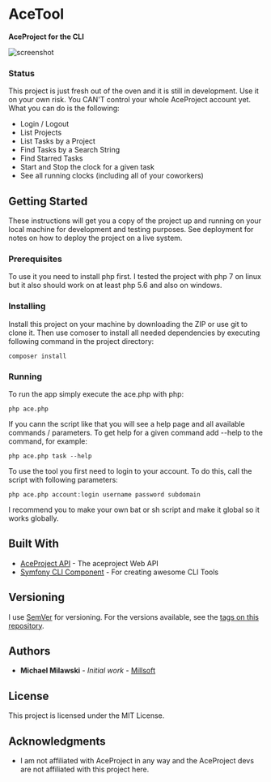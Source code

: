 # AceTool

**AceProject for the CLI**

![screenshot](http://www.millsoft.de/bilder/acetool.png)

### Status
This project is just fresh out of the oven and it is still in development. Use it on your own risk. You CAN'T control your whole AceProject account yet. What you can do is the following:

 - Login / Logout
 - List Projects
 - List Tasks by a Project
 - Find Tasks by a Search String
 - Find Starred Tasks
 - Start and Stop the clock for a given task
 - See all running clocks (including all of your coworkers)


## Getting Started

These instructions will get you a copy of the project up and running on your local machine for development and testing purposes. See deployment for notes on how to deploy the project on a live system.

### Prerequisites

To use it you need to install php first. I tested the project with php 7 on linux but it also should work on at least php 5.6 and also on windows.



### Installing


Install this project on your machine by downloading the ZIP or use git to clone it.  Then use comoser to install all needed dependencies by executing following command in the project directory:

    composer install


### Running

To run the app simply execute the ace.php with php:

    php ace.php
If you cann the script like that you will see a help page and all available commands / parameters. To get help for a given command add --help to the command, for example:

    php ace.php task --help

To use the tool you first need to login to your account. To do this, call the script with following parameters:

    php ace.php account:login username password subdomain

I recommend you to make your own bat or sh script and make it global so it works globally.

## Built With

* [AceProject API](https://github.com/millsoft/aceproject) - The aceproject Web API
* [Symfony CLI Component](https://github.com/symfony/console) - For creating awesome CLI Tools


## Versioning

I use [SemVer](http://semver.org/) for versioning. For the versions available, see the [tags on this repository](https://github.com/your/project/tags). 

## Authors

* **Michael Milawski** - *Initial work* - [Millsoft](http://www.millsoft.de)



## License

This project is licensed under the MIT License.

## Acknowledgments

* I am not affiliated with AceProject in any way and the AceProject devs are not affiliated with this project here.
